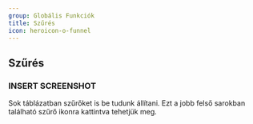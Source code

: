 ```yaml
---
group: Globális Funkciók
title: Szűrés
icon: heroicon-o-funnel
---
```


## Szűrés
### INSERT SCREENSHOT
Sok táblázatban szűrőket is be tudunk állítani.
Ezt a jobb felső sarokban található szűrő ikonra kattintva tehetjük meg.
